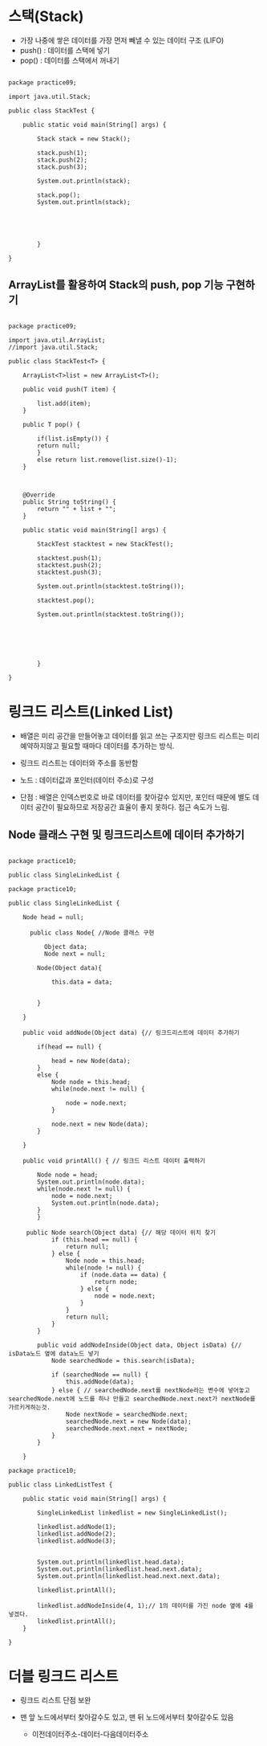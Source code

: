 # 스택(Stack)

- 가장 나중에 쌓은 데이터를 가장 먼저 빼낼 수 있는 데이터 구조 (LIFO)
- push() : 데이터를 스택에 넣기
- pop() : 데이터를 스택에서 꺼내기

```shell

package practice09;

import java.util.Stack;

public class StackTest {

	public static void main(String[] args) {

		Stack stack = new Stack();

		stack.push(1);
		stack.push(2);
		stack.push(3);

		System.out.println(stack);

		stack.pop();
		System.out.println(stack);





		}

}
```

## ArrayList를 활용하여 Stack의 push, pop 기능 구현하기

```shell

package practice09;

import java.util.ArrayList;
//import java.util.Stack;

public class StackTest<T> {

	ArrayList<T>list = new ArrayList<T>();

	public void push(T item) {

		list.add(item);
	}

	public T pop() {

		if(list.isEmpty()) {
		return null;
		}
		else return list.remove(list.size()-1);
	}



	@Override
	public String toString() {
		return "" + list + "";
	}

	public static void main(String[] args) {

		StackTest stacktest = new StackTest();

		stacktest.push(1);
		stacktest.push(2);
		stacktest.push(3);

		System.out.println(stacktest.toString());

		stacktest.pop();

		System.out.println(stacktest.toString());






		}

}
```

# 링크드 리스트(Linked List)
- 배열은 미리 공간을 만들어놓고 데이터를 읽고 쓰는 구조지만 링크드 리스트는 미리 예약하지않고 필요할 때마다 데이터를 추가하는 방식.

- 링크드 리스트는 데이터와 주소를 동반함

- 노드 : 데이터값과 포인터(데이터 주소)로 구성

- 단점 : 배열은 인덱스번호로 바로 데이터를 찾아갈수 있지만, 포인터 때문에 별도 데이터 공간이 필요하므로 저장공간 효율이 좋지 못하다. 접근 속도가 느림.

## Node 클래스 구현 및 링크드리스트에 데이터 추가하기

```shell

package practice10;

public class SingleLinkedList {
	
package practice10;

public class SingleLinkedList {
	
	Node head = null;
	
	  public class Node{ //Node 클래스 구현
		
		  Object data;
		  Node next = null;
		  
		Node(Object data){
			
			this.data = data;
					
			
		}
		
	}
	
	public void addNode(Object data) {// 링크드리스트에 데이터 추가하기
		
		if(head == null) {
			
			head = new Node(data);
		}
		else {
			Node node = this.head;
			while(node.next != null) {
				
				node = node.next;
			}
			
			node.next = new Node(data);
		}
		
	}
	
	public void printAll() { // 링크드 리스트 데이터 출력하기
		
		Node node = head;
		System.out.println(node.data);
		while(node.next != null) {
			node = node.next;
			System.out.println(node.data);
		}
		}	
	
	 public Node search(Object data) {// 해당 데이터 위치 찾기
	        if (this.head == null) {
	            return null;
	        } else {
	            Node node = this.head;
	            while(node != null) {
	                if (node.data == data) {
	                    return node;
	                } else {
	                    node = node.next;
	                }
	            }
	            return null;
	        }
	    }
	    
	    public void addNodeInside(Object data, Object isData) {// isData노드 옆에 data노드 넣기
	        Node searchedNode = this.search(isData);
	        
	        if (searchedNode == null) {
	            this.addNode(data);
	        } else { // searchedNode.next를 nextNode라는 변수에 넣어놓고 searchedNode.next에 노드를 하나 만들고 searchedNode.next.next가 nextNode를 가르키게하는것.
	            Node nextNode = searchedNode.next;
	            searchedNode.next = new Node(data);
	            searchedNode.next.next = nextNode;
	        }
	    }
	
	}
```
```shell
package practice10;

public class LinkedListTest {

	public static void main(String[] args) {
		
		SingleLinkedList linkedlist = new SingleLinkedList();
		
		linkedlist.addNode(1);
		linkedlist.addNode(2);
		linkedlist.addNode(3);
		
		
		System.out.println(linkedlist.head.data);
		System.out.println(linkedlist.head.next.data);
		System.out.println(linkedlist.head.next.next.data);
		
		linkedlist.printAll();
		
		linkedlist.addNodeInside(4, 1);// 1의 데이터를 가진 node 옆에 4를 넣겠다.
		linkedlist.printAll();
	}
	
}
```
# 더블 링크드 리스트

- 링크드 리스트 단점 보완
- 맨 앞 노드에서부터 찾아갈수도 있고, 맨 뒤 노드에서부터 찾아갈수도 있음
    
    - 이전데이터주소-데이터-다음데이터주소


